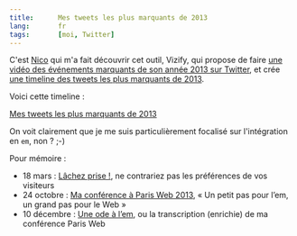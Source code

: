 ```yaml
---
title:      Mes tweets les plus marquants de 2013
lang:       fr
tags:       [moi, Twitter]
---
```


C'est [Nico](http://www.nicolas-hoffmann.net/) qui m'a fait découvrir cet outil, Vizify, qui propose de faire [une vidéo des événements marquants de son année 2013 sur Twitter](https://www.vizify.com/nicolas-hoizey/twitter-video), et crée [une timeline des tweets les plus marquants de 2013](https://twitter.com/nhoizey/timelines/420123658359549953).

Voici cette timeline :

<a class="twitter-timeline"  href="https://twitter.com/nhoizey/timelines/420123658359549953"  data-widget-id="420129537213468672" data-chrome="transparent">Mes tweets les plus marquants de 2013</a>
    <script>!function(d,s,id){var js,fjs=d.getElementsByTagName(s)[0],p=/^http:/.test(d.location)?'http':'https';if(!d.getElementById(id)){js=d.createElement(s);js.id=id;js.src=p+"://platform.twitter.com/widgets.js";fjs.parentNode.insertBefore(js,fjs);}}(document,"script","twitter-wjs");</script>

On voit clairement que je me suis particulièrement focalisé sur l'intégration en `em`, non ? ;-)

Pour mémoire :

- 18 mars : [Lâchez prise !](art907), ne contrariez pas les préférences de vos visiteurs
- 24 octobre : [Ma conférence à Paris Web 2013](art922), « Un petit pas pour l’em, un grand pas pour le Web »
- 10 décembre : [Une ode à l’em](art928), ou la transcription (enrichie) de ma conférence Paris Web
